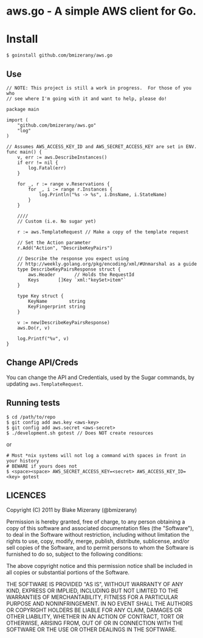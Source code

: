 # aws.go - A simple AWS client for Go.

# Install

	$ goinstall github.com/bmizerany/aws.go

## Use

	// NOTE: This project is still a work in progress.  For those of you who
	// see where I'm going with it and want to help, please do!

	package main

	import (
		"github.com/bmizerany/aws.go"
		"log"
	)

	// Assumes AWS_ACCESS_KEY_ID and AWS_SECRET_ACCESS_KEY are set in ENV.
	func main() {
		v, err := aws.DescribeInstances()
		if err != nil {
			log.Fatal(err)
		}

		for _, r := range v.Reservations {
			for _, i := range r.Instances {
				log.Println("%s -> %s", i.DnsName, i.StateName)
			}
		}

		////
		// Custom (i.e. No sugar yet)

		r := aws.TemplateRequest // Make a copy of the template request

		// Set the Action parameter
		r.Add("Action", "DescribeKeyPairs")

		// Describe the response you expect using
		// http://weekly.golang.org/pkg/encoding/xml/#Unmarshal as a guide
		type DescribeKeyPairsResponse struct {
			aws.Header       // Holds the RequestId
			Keys       []Key `xml:"keySet>item"`
		}

		type Key struct {
			KeyName        string
			KeyFingerprint string
		}

		v := new(DescribeKeyPairsResponse)
		aws.Do(r, v)

		log.Printf("%v", v)
	}

## Change API/Creds

You can change the API and Credentials, used by the Sugar commands, by updating `aws.TemplateRequest`.

## Running tests

	$ cd /path/to/repo
	$ git config add aws.key <aws-key>
	$ git config add aws.secret <aws-secret>
	$ ./development.sh gotest // Does NOT create resources

or

	# Most *nix systems will not log a command with spaces in front in your history
	# BEWARE if yours does not
	$ <space><space> AWS_SECRET_ACCESS_KEY=<secret> AWS_ACCESS_KEY_ID=<key> gotest

## LICENCES

Copyright (C) 2011 by Blake Mizerany (@bmizerany)

Permission is hereby granted, free of charge, to any person obtaining a copy
of this software and associated documentation files (the "Software"), to deal
in the Software without restriction, including without limitation the rights
to use, copy, modify, merge, publish, distribute, sublicense, and/or sell
copies of the Software, and to permit persons to whom the Software is
furnished to do so, subject to the following conditions:

The above copyright notice and this permission notice shall be included in
all copies or substantial portions of the Software.

THE SOFTWARE IS PROVIDED "AS IS", WITHOUT WARRANTY OF ANY KIND, EXPRESS OR
IMPLIED, INCLUDING BUT NOT LIMITED TO THE WARRANTIES OF MERCHANTABILITY,
FITNESS FOR A PARTICULAR PURPOSE AND NONINFRINGEMENT. IN NO EVENT SHALL THE
AUTHORS OR COPYRIGHT HOLDERS BE LIABLE FOR ANY CLAIM, DAMAGES OR OTHER
LIABILITY, WHETHER IN AN ACTION OF CONTRACT, TORT OR OTHERWISE, ARISING FROM,
OUT OF OR IN CONNECTION WITH THE SOFTWARE OR THE USE OR OTHER DEALINGS IN
THE SOFTWARE. 

